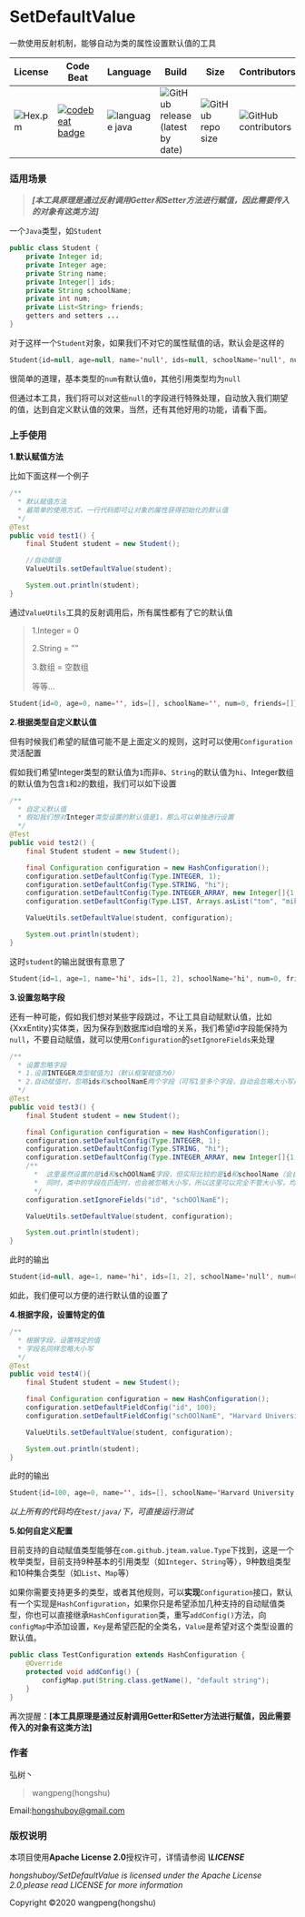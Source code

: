 # SetDefaultValue

一款使用反射机制，能够自动为类的属性设置默认值的工具

| License                                        | Code Beat                                                    | Language                                                     | Build                                                        | Size                                                         | Contributors                                                 |
| ---------------------------------------------- | ------------------------------------------------------------ | ------------------------------------------------------------ | ------------------------------------------------------------ | ------------------------------------------------------------ | ------------------------------------------------------------ |
| ![Hex.pm](https://img.shields.io/hexpm/l/plug) | [![codebeat badge](https://codebeat.co/badges/319e72b9-fd7e-4697-88c7-ac17ee8b7e42)](https://codebeat.co/projects/github-com-hongshuboy-setdefaultvalue-master) | ![language java](<https://img.shields.io/badge/java-v1.8-blue>) | ![GitHub release (latest by date)](https://img.shields.io/github/v/release/hongshuboy/setdefaultvalue) | ![GitHub repo size](https://img.shields.io/github/repo-size/hongshuboy/setdefaultvalue) | ![GitHub contributors](https://img.shields.io/github/contributors/hongshuboy/setdefaultvalue) |

### 适用场景

> ***[本工具原理是通过反射调用Getter和Setter方法进行赋值，因此需要传入的对象有这类方法]***

一个`Java`类型，如`Student`

```java
public class Student {
    private Integer id;
    private Integer age;
    private String name;
    private Integer[] ids;
    private String schoolName;
    private int num;
    private List<String> friends;
    getters and setters ...   
}
```

对于这样一个`Student`对象，如果我们不对它的属性赋值的话，默认会是这样的

```java
Student{id=null, age=null, name='null', ids=null, schoolName='null', num=0, friends=null}
```

很简单的道理，基本类型的`num`有默认值`0`，其他引用类型均为`null`

但通过本工具，我们将可以对这些`null`的字段进行特殊处理，自动放入我们期望的值，达到自定义默认值的效果，当然，还有其他好用的功能，请看下面。

### 上手使用

**1.默认赋值方法**

比如下面这样一个例子

```java
/**
  * 默认赋值方法
  * 最简单的使用方式，一行代码即可让对象的属性获得初始化的默认值
  */
@Test
public void test1() {
    final Student student = new Student();

    //自动赋值
    ValueUtils.setDefaultValue(student);

    System.out.println(student);
}
```

通过`ValueUtils`工具的反射调用后，所有属性都有了它的默认值

> 1.Integer = 0
>
> 2.String = ""
>
> 3.数组 = 空数组
>
> 等等...

```java
Student{id=0, age=0, name='', ids=[], schoolName='', num=0, friends=[]}
```

**2.根据类型自定义默认值**

但有时候我们希望的赋值可能不是上面定义的规则，这时可以使用`Configuration`灵活配置

假如我们希望Integer类型的默认值为`1`而非`0`、`String`的默认值为`hi`、Integer数组的默认值为包含`1`和`2`的数组，我们可以如下设置

```java
/**
  * 自定义默认值
  * 假如我们想对Integer类型设置的默认值是1，那么可以单独进行设置
  */
@Test
public void test2() {
    final Student student = new Student();

    final Configuration configuration = new HashConfiguration();
    configuration.setDefaultConfig(Type.INTEGER, 1);
    configuration.setDefaultConfig(Type.STRING, "hi");
    configuration.setDefaultConfig(Type.INTEGER_ARRAY, new Integer[]{1, 2});
    configuration.setDefaultConfig(Type.LIST, Arrays.asList("tom", "mike"));

    ValueUtils.setDefaultValue(student, configuration);

    System.out.println(student);
}
```

这时`student`的输出就很有意思了

```java
Student{id=1, age=1, name='hi', ids=[1, 2], schoolName='hi', num=0, friends=[tom, mike]}
```

**3.设置忽略字段**

还有一种可能，假如我们想对某些字段跳过，不让工具自动赋默认值，比如{XxxEntity}实体类，因为保存到数据库id自增的关系，我们希望id字段能保持为`null`，不要自动赋值，就可以使用`Configuration`的`setIgnoreFields`来处理

```java
/**
  * 设置忽略字段
  * 1.设置INTEGER类型赋值为1（默认框架赋值为0）
  * 2.自动赋值时，忽略ids和schoolNamE两个字段（可写1至多个字段，自动会忽略大小写进行匹配）
  */
@Test
public void test3() {
    final Student student = new Student();

    final Configuration configuration = new HashConfiguration();
    configuration.setDefaultConfig(Type.INTEGER, 1);
    configuration.setDefaultConfig(Type.STRING, "hi");
    configuration.setDefaultConfig(Type.INTEGER_ARRAY, new Integer[]{1, 2});
    /**
      *  这里虽然设置的是id和schOOlNamE字段，但实际比较的是id和schoolName（会自动忽略大小写）
      *  同时，类中的字段在匹配时，也会被忽略大小写，所以这里可以完全不管大小写，均可匹配到属性
      */
    configuration.setIgnoreFields("id", "schOOlNamE");

    ValueUtils.setDefaultValue(student, configuration);

    System.out.println(student);
}	
```

此时的输出

```java
Student{id=null, age=1, name='hi', ids=[1, 2], schoolName='null', num=0, friends=[]}
```

如此，我们便可以方便的进行默认值的设置了

**4.根据字段，设置特定的值**

```java
/**
  * 根据字段，设置特定的值
  * 字段名同样忽略大小写
  */
@Test
public void test4(){
    final Student student = new Student();

    final Configuration configuration = new HashConfiguration();
    configuration.setDefaultFieldConfig("id", 100);
    configuration.setDefaultFieldConfig("schOOlNamE", "Harvard University");

    ValueUtils.setDefaultValue(student, configuration);

    System.out.println(student);
}
```

此时的输出

```java
Student{id=100, age=0, name='', ids=[], schoolName='Harvard University', num=0, friends=[]}
```

*以上所有的代码均在`test/java/`下，可直接运行测试*

**5.如何自定义配置**

目前支持的自动赋值类型能够在`com.github.jteam.value.Type`下找到，这是一个枚举类型，目前支持9种基本的引用类型（如`Integer`、`String`等），9种数组类型和10种集合类型（如`List`、`Map`等）

如果你需要支持更多的类型，或者其他规则，可以**实现**`Configuration`接口，默认有一个实现是`HashConfiguration`，如果你只是希望添加几种支持的自动赋值类型，你也可以直接继承`HashConfiguration`类，重写`addConfig()`方法，向`configMap`中添加设置，`Key`是希望匹配的全类名，`Value`是希望对这个类型设置的默认值。

```java
public class TestConfiguration extends HashConfiguration {
    @Override
    protected void addConfig() {
        configMap.put(String.class.getName(), "default string");
    }
}
```

再次提醒：**[本工具原理是通过反射调用Getter和Setter方法进行赋值，因此需要传入的对象有这类方法]**

### 作者

弘树丶

> wangpeng(hongshu)

Email:hongshuboy@gmail.com

### 版权说明 

本项目使用**Apache License 2.0**授权许可，详情请参阅 ***\LICENSE***

*hongshuboy/SetDefaultValue is licensed under the Apache License 2.0,please read LICENSE for more information*

Copyright ©2020 wangpeng(hongshu)
